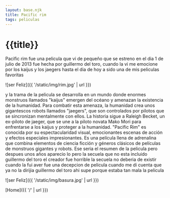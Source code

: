 ```yaml
---
layout: base.njk
title: Pacific rim
tags: peliculas
---
```


# {{title}}

Pacific rim fue una pelicula que vi de pequeño que se estreno en el dia 1 de julio de 2013 fue hecha por guillermo del toro, cuando la vi me emocione por los kaijus y los jaegers hasta el dia de hoy a sido una de mis peliculas favoritas

![ser Feliz]({{ '/static/img/rim.jpg' | url }})

 y la trama de la pelicula se desarrolla en un mundo donde enormes monstruos llamados "kaijus" emergen del océano y amenazan la existencia de la humanidad. Para combatir esta amenaza, la humanidad crea unos gigantescos robots llamados "jaegers", que son controlados por pilotos que se sincronizan mentalmente con ellos. La historia sigue a Raleigh Becket, un ex-piloto de jaeger, que se une a la piloto novata Mako Mori para enfrentarse a los kaijus y proteger a la humanidad. "Pacific Rim" es conocida por su espectacularidad visual, emocionantes escenas de acción y efectos especiales impresionantes. Es una película llena de adrenalina que combina elementos de ciencia ficción y géneros clásicos de películas de monstruos gigantes y robots. Ese seria el resumen de la pelicula pero despues unos años aparecio lo pero la secuela que no esta incluido guillermo del toro el creador fue horrible la secuela no deberia de existir cuando la fui aver fue una decepcion de pelicula cuando me di cuenta que ya no la dirijia guillermo del toro ahi supe porque estaba tan mala la pelicula 

 ![ser Feliz]({{ '/static/img/basura.jpg' | url }})


[Home]({{ '/' | url }})
